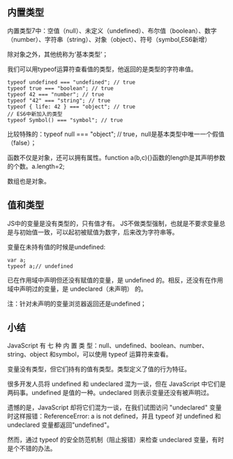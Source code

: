 ## 内置类型

内置类型7中：空值（null）、未定义（undefined）、布尔值（boolean）、数字（number）、字符串（string）、对象（object）、符号（symbol,ES6新增）

除对象之外，其他统称为‘基本类型’；

我们可以用typeof运算符查看值的类型，他返回的是类型的字符串值。

    typeof undefined === "undefined"; // true
    typeof true === "boolean"; // true
    typeof 42 === "number"; // true
    typeof "42" === "string"; // true
    typeof { life: 42 } === "object"; // true
    // ES6中新加入的类型
    typeof Symbol() === "symbol"; // true

比较特殊的：typeof null === "object"; // true，null是基本类型中唯一一个假值（false）；

函数不仅是对象，还可以拥有属性。function a(b,c){}函数的length是其声明参数的个数。a.length=2;

数组也是对象。

## 值和类型
JS中的变量是没有类型的，只有值才有。 JS不做类型强制，也就是不要求变量总是与初始值一致，可以起初被赋值为数字，后来改为字符串等。

变量在未持有值的时候是undefined:
    
    var a;
    typeof a;// undefined

已在作用域中声明但还没有赋值的变量，是 undefined 的。相反，还没有在作用域中声明过的变量，是 undeclared（未声明） 的。

注：针对未声明的变量浏览器返回还是undefined；

## 小结
JavaScript 有 七 种 内 置 类 型：null、undefined、boolean、number、string、object 和symbol，可以使用 typeof 运算符来查看。

变量没有类型，但它们持有的值有类型。类型定义了值的行为特征。

很多开发人员将 undefined 和 undeclared 混为一谈，但在 JavaScript 中它们是两码事。undefined 是值的一种。undeclared 则表示变量还没有被声明过。

遗憾的是，JavaScript 却将它们混为一谈，在我们试图访问 "undeclared" 变量时这样报错：ReferenceError: a is not defined，并且 typeof 对 undefined 和 undeclared 变量都返回"undefined"。

然而，通过 typeof 的安全防范机制（阻止报错）来检查 undeclared 变量，有时是个不错的办法。